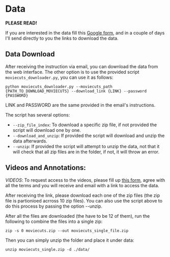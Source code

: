 # Data

**PLEASE READ!**

If you are interested in the data fill this [Google form](https://forms.gle/FUNnZ8wpYRCspTJq9), and in a couple of days I'll send directly to you the  links to download the data. 

## Data Download

After receiving the instruction via email, you can download the data from the web interface. The other option is to use the provided script `moviecuts_downloader.py`, you can use it as follows:

` python moviecuts_downloader.py --moviecuts_path {PATH_TO_DOWNLOAD_MOVIECUTS} --download_link {LINK} --password {PASSWORD} `

LINK and PASSWORD are the same provided in the email's instructions.

The script has several options:
- `--zip_file_index`: To download a specific zip file, if not provided the script will download one by one.
- `--download_and_unzip`: If provided the script will download and unzip the data afterwards.
- `--unzip`: If provided the script will attempt to unzip the data, not that it will check that all zip files are in the folder, if not, it will throw an error.

## Videos and Annotations:

*VIDEOS*: To request access to the videos, please fill up [this form](https://forms.gle/FUNnZ8wpYRCspTJq9), agree with all the terms and you will receive and email with a link to access the data.

After receiving the link, please download each one of the zip files (the zip file is partionioed acrross 10 zip files). You can also use the script above to do this process by passing the option --unzip.

After all the files are downloaded (the have to be 12 of them), run the following to combine the files into a single zip:

` zip -s 0 moviecuts.zip --out moviecuts_single_file.zip `

Then you can simply unzip the folder and place it under data:

`unzip moviecuts_single.zip -d ./data/ `
